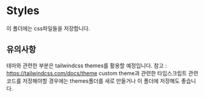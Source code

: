 # Styles

이 폴더에는 css파일들을 저장합니다.

## 유의사항

테마와 관련한 부분은 tailwindcss themes를 활용할 예정입니다.
참고 : <https://tailwindcss.com/docs/theme>
custom theme과 관련한 타입스크립트 관련 코드를 저장해야할 경우에는 themes폴더를 새로 만들거나 이 폴더에 저장해도 좋습니다.
